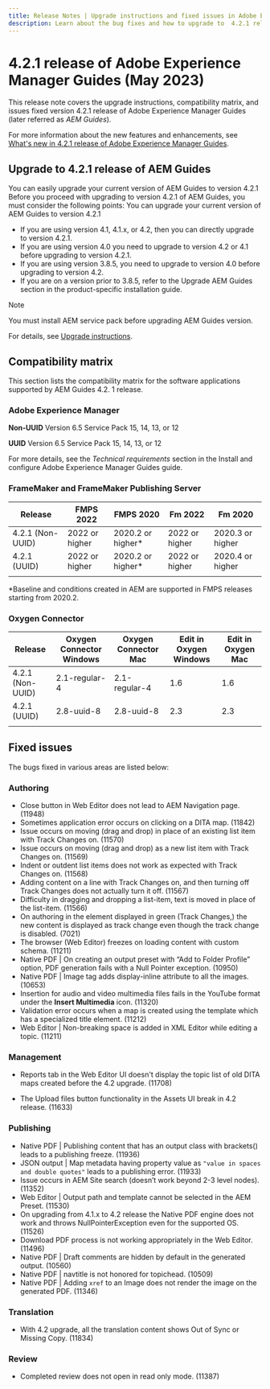 ```yaml
---
title: Release Notes | Upgrade instructions and fixed issues in Adobe Experience Manager Guides 4.2.1 release
description: Learn about the bug fixes and how to upgrade to  4.2.1 releases of Adobe Experience Manager Guides
---
```

# 4.2.1 release of Adobe Experience Manager Guides (May 2023)

This release note covers the upgrade instructions, compatibility matrix, and issues fixed version 4.2.1 release of Adobe Experience Manager Guides (later referred as *AEM Guides*).

For more information about the new features and enhancements, see [What's new in 4.2.1 release of Adobe Experience Manager Guides](whats-new-4.2.1-release.md).

## Upgrade to 4.2.1 release of AEM Guides


You can easily upgrade your current version of AEM Guides to version 4.2.1 Before you proceed with upgrading to version 4.2.1 of AEM Guides, you must consider the following points:
You can upgrade your current version of AEM Guides to version 4.2.1
*   If you are using version 4.1, 4.1.x, or 4.2, then you can directly upgrade to version 4.2.1.
*   If you are using version 4.0 you need to upgrade to version 4.2 or 4.1 before upgrading to version 4.2.1.
*   If you are using version 3.8.5, you need to upgrade to version 4.0 before upgrading to version 4.2.
*   If you are on a version prior to 3.8.5, refer to the Upgrade AEM Guides section in the product-specific installation guide.

>[!NOTE]
>
>You must install AEM service pack before upgrading AEM Guides version.

For details, see [Upgrade instructions](../install-guide/upgrade-xml-documentation.md).

## Compatibility matrix

This section lists the compatibility matrix for the software applications supported by AEM Guides 4.2. 1 release. 

### Adobe Experience Manager

**Non-UUID**
Version 6.5 Service Pack 15, 14, 13, or 12

**UUID**
Version 6.5 Service Pack 15, 14, 13, or 12

For more details, see the *Technical requirements* section in the Install and configure Adobe Experience Manager Guides guide.

### FrameMaker and FrameMaker Publishing Server

|Release| FMPS 2022 | FMPS 2020 | Fm 2022 | Fm 2020 |
| --- | --- | --- | --- | --- |
|4.2.1 (Non-UUID)| 2022 or higher |2020.2 or higher* | 2022 or higher | 2020.3 or higher |
| 4.2.1 (UUID) | 2022 or higher | 2020.2 or higher*  | 2022 or higher | 2020.4 or higher |
| | | | |

*Baseline and conditions created in AEM are supported in FMPS releases starting from 2020.2.

### Oxygen Connector

| Release | Oxygen Connector Windows | Oxygen Connector Mac | Edit in Oxygen Windows | Edit in Oxygen Mac |  
| --- | --- | --- |--- |--- |
| 4.2.1 (Non-UUID)|  2.1-regular-4 | 2.1-regular-4 |  1.6 | 1.6  |
| 4.2.1 (UUID) | 2.8-uuid-8 | 2.8-uuid-8  |2.3 | 2.3  |
|  |  |   |  

## Fixed issues

The bugs fixed in various areas are listed below:

### Authoring

* Close button in Web Editor does not lead to AEM Navigation page. (11948)
* Sometimes application error occurs on clicking on a DITA map. (11842)
* Issue occurs on moving (drag and drop) in place of an existing list item with Track Changes on. (11570)
* Issue occurs on moving (drag and drop) as a new list item with Track Changes on. (11569)
* Indent or outdent list items does not work as expected with Track Changes on. (11568)
* Adding content on a line with Track Changes on, and then turning off Track Changes does not actually turn it off. (11567)
* Difficulty in dragging and dropping a list-item, text is moved in place of the list-item. (11566)
* On authoring in the element displayed in green (Track Changes,) the new content is displayed as track change even though the track change is disabled. (7021)
* The browser (Web Editor) freezes on loading content with custom schema. (11211)
* Native PDF | On creating an output preset with “Add to Folder Profile” option, PDF generation fails with a Null Pointer exception. (10950)
* Native PDF | Image tag adds display-inline attribute to all the images. (10653)
* Insertion for audio and video multimedia files fails in the YouTube format under the **Insert Multimedia** icon. (11320)
* Validation error occurs when a map is created using the template which has a specialized title element. (11212)
* Web Editor | Non-breaking space is added in XML Editor while editing a topic. (11211)

### Management

* Reports tab in the Web Editor UI doesn't display the topic list of old DITA maps created before the 4.2 upgrade. (11708)

* The Upload files button functionality in the Assets UI break in 4.2 release. (11633)


### Publishing

* Native PDF | Publishing content that has an output class with brackets() leads to a publishing freeze. (11936)
* JSON output | Map metadata having property value as `"value in spaces and double quotes"` leads to a publishing error. (11933)
* Issue occurs in AEM Site search (doesn’t work beyond 2-3 level nodes). (11352)
* Web Editor | Output path and template cannot be selected in the AEM Preset. (11530) 
* On upgrading from 4.1.x to 4.2 release the Native PDF engine does not work and throws NullPointerException even for the supported OS.(11526)
* Download PDF process is not working appropriately in the Web Editor. (11496)
* Native PDF | Draft comments are hidden by default in the generated output. (10560)
* Native PDF | navtitle is not honored for topichead. (10509)
* Native PDF | Adding `xref` to an Image does not render the image on the generated PDF. (11346)

### Translation

* With 4.2 upgrade, all the translation content shows Out of Sync or Missing Copy. (11834)

### Review

* Completed review does not open in read only mode. (11387)


